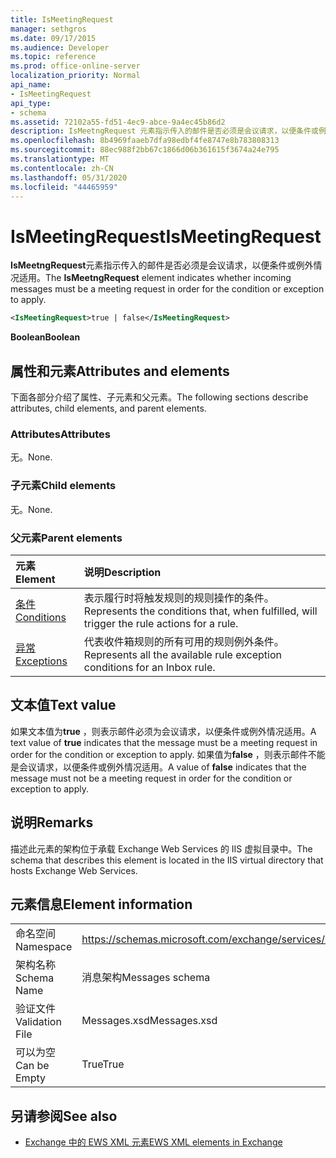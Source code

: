 ```yaml
---
title: IsMeetingRequest
manager: sethgros
ms.date: 09/17/2015
ms.audience: Developer
ms.topic: reference
ms.prod: office-online-server
localization_priority: Normal
api_name:
- IsMeetingRequest
api_type:
- schema
ms.assetid: 72102a55-fd51-4ec9-abce-9a4ec45b86d2
description: IsMeetngRequest 元素指示传入的邮件是否必须是会议请求，以便条件或例外情况适用。
ms.openlocfilehash: 8b4969faaeb7dfa98edbf4fe8747e8b783808313
ms.sourcegitcommit: 88ec988f2bb67c1866d06b361615f3674a24e795
ms.translationtype: MT
ms.contentlocale: zh-CN
ms.lasthandoff: 05/31/2020
ms.locfileid: "44465959"
---
```

# <a name="ismeetingrequest"></a><span data-ttu-id="393eb-103">IsMeetingRequest</span><span class="sxs-lookup"><span data-stu-id="393eb-103">IsMeetingRequest</span></span>

<span data-ttu-id="393eb-104">**IsMeetngRequest**元素指示传入的邮件是否必须是会议请求，以便条件或例外情况适用。</span><span class="sxs-lookup"><span data-stu-id="393eb-104">The **IsMeetngRequest** element indicates whether incoming messages must be a meeting request in order for the condition or exception to apply.</span></span> 
  
```XML
<IsMeetingRequest>true | false</IsMeetingRequest>
```

 <span data-ttu-id="393eb-105">**Boolean**</span><span class="sxs-lookup"><span data-stu-id="393eb-105">**Boolean**</span></span>
## <a name="attributes-and-elements"></a><span data-ttu-id="393eb-106">属性和元素</span><span class="sxs-lookup"><span data-stu-id="393eb-106">Attributes and elements</span></span>

<span data-ttu-id="393eb-107">下面各部分介绍了属性、子元素和父元素。</span><span class="sxs-lookup"><span data-stu-id="393eb-107">The following sections describe attributes, child elements, and parent elements.</span></span>
  
### <a name="attributes"></a><span data-ttu-id="393eb-108">Attributes</span><span class="sxs-lookup"><span data-stu-id="393eb-108">Attributes</span></span>

<span data-ttu-id="393eb-109">无。</span><span class="sxs-lookup"><span data-stu-id="393eb-109">None.</span></span>
  
### <a name="child-elements"></a><span data-ttu-id="393eb-110">子元素</span><span class="sxs-lookup"><span data-stu-id="393eb-110">Child elements</span></span>

<span data-ttu-id="393eb-111">无。</span><span class="sxs-lookup"><span data-stu-id="393eb-111">None.</span></span>
  
### <a name="parent-elements"></a><span data-ttu-id="393eb-112">父元素</span><span class="sxs-lookup"><span data-stu-id="393eb-112">Parent elements</span></span>

|<span data-ttu-id="393eb-113">**元素**</span><span class="sxs-lookup"><span data-stu-id="393eb-113">**Element**</span></span>|<span data-ttu-id="393eb-114">**说明**</span><span class="sxs-lookup"><span data-stu-id="393eb-114">**Description**</span></span>|
|:-----|:-----|
|[<span data-ttu-id="393eb-115">条件</span><span class="sxs-lookup"><span data-stu-id="393eb-115">Conditions</span></span>](conditions.md) <br/> |<span data-ttu-id="393eb-116">表示履行时将触发规则的规则操作的条件。</span><span class="sxs-lookup"><span data-stu-id="393eb-116">Represents the conditions that, when fulfilled, will trigger the rule actions for a rule.</span></span>  <br/> |
|[<span data-ttu-id="393eb-117">异常</span><span class="sxs-lookup"><span data-stu-id="393eb-117">Exceptions</span></span>](exceptions.md) <br/> |<span data-ttu-id="393eb-118">代表收件箱规则的所有可用的规则例外条件。</span><span class="sxs-lookup"><span data-stu-id="393eb-118">Represents all the available rule exception conditions for an Inbox rule.</span></span>  <br/> |
   
## <a name="text-value"></a><span data-ttu-id="393eb-119">文本值</span><span class="sxs-lookup"><span data-stu-id="393eb-119">Text value</span></span>

<span data-ttu-id="393eb-120">如果文本值为**true** ，则表示邮件必须为会议请求，以便条件或例外情况适用。</span><span class="sxs-lookup"><span data-stu-id="393eb-120">A text value of **true** indicates that the message must be a meeting request in order for the condition or exception to apply.</span></span> <span data-ttu-id="393eb-121">如果值为**false** ，则表示邮件不能是会议请求，以便条件或例外情况适用。</span><span class="sxs-lookup"><span data-stu-id="393eb-121">A value of **false** indicates that the message must not be a meeting request in order for the condition or exception to apply.</span></span> 
  
## <a name="remarks"></a><span data-ttu-id="393eb-122">说明</span><span class="sxs-lookup"><span data-stu-id="393eb-122">Remarks</span></span>

<span data-ttu-id="393eb-123">描述此元素的架构位于承载 Exchange Web Services 的 IIS 虚拟目录中。</span><span class="sxs-lookup"><span data-stu-id="393eb-123">The schema that describes this element is located in the IIS virtual directory that hosts Exchange Web Services.</span></span>
  
## <a name="element-information"></a><span data-ttu-id="393eb-124">元素信息</span><span class="sxs-lookup"><span data-stu-id="393eb-124">Element information</span></span>

|||
|:-----|:-----|
|<span data-ttu-id="393eb-125">命名空间</span><span class="sxs-lookup"><span data-stu-id="393eb-125">Namespace</span></span>  <br/> |https://schemas.microsoft.com/exchange/services/2006/messages  <br/> |
|<span data-ttu-id="393eb-126">架构名称</span><span class="sxs-lookup"><span data-stu-id="393eb-126">Schema Name</span></span>  <br/> |<span data-ttu-id="393eb-127">消息架构</span><span class="sxs-lookup"><span data-stu-id="393eb-127">Messages schema</span></span>  <br/> |
|<span data-ttu-id="393eb-128">验证文件</span><span class="sxs-lookup"><span data-stu-id="393eb-128">Validation File</span></span>  <br/> |<span data-ttu-id="393eb-129">Messages.xsd</span><span class="sxs-lookup"><span data-stu-id="393eb-129">Messages.xsd</span></span>  <br/> |
|<span data-ttu-id="393eb-130">可以为空</span><span class="sxs-lookup"><span data-stu-id="393eb-130">Can be Empty</span></span>  <br/> |<span data-ttu-id="393eb-131">True</span><span class="sxs-lookup"><span data-stu-id="393eb-131">True</span></span>  <br/> |
   
## <a name="see-also"></a><span data-ttu-id="393eb-132">另请参阅</span><span class="sxs-lookup"><span data-stu-id="393eb-132">See also</span></span>



- [<span data-ttu-id="393eb-133">Exchange 中的 EWS XML 元素</span><span class="sxs-lookup"><span data-stu-id="393eb-133">EWS XML elements in Exchange</span></span>](ews-xml-elements-in-exchange.md)

